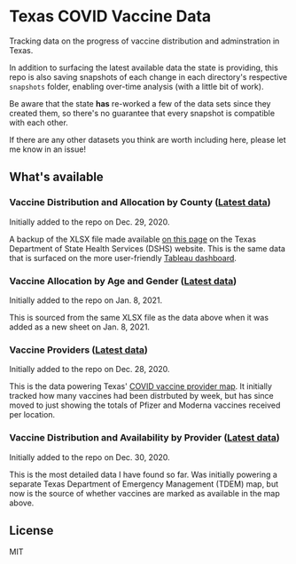 # Texas COVID Vaccine Data

Tracking data on the progress of vaccine distribution and adminstration in Texas.

In addition to surfacing the latest available data the state is providing, this repo is also saving snapshots of each change in each directory's respective `snapshots` folder, enabling over-time analysis (with a little bit of work).

Be aware that the state **has** re-worked a few of the data sets since they created them, so there's no guarantee that every snapshot is compatible with each other.

If there are any other datasets you think are worth including here, please let me know in an issue!

## What's available

### Vaccine Distribution and Allocation by County ([Latest data](distribution/latest.csv))

Initially added to the repo on Dec. 29, 2020.

A backup of the XLSX file made available [on this page](https://www.dshs.texas.gov/immunize/covid19/COVID-19-Vaccine-Data-by-County.xls) on the Texas Department of State Health Services (DSHS) website. This is the same data that is surfaced on the more user-friendly [Tableau dashboard](https://tabexternal.dshs.texas.gov/t/THD/views/COVID-19VaccineinTexasDashboard/Summary).


### Vaccine Allocation by Age and Gender ([Latest data](ages/latest.csv))

Initially added to the repo on Jan. 8, 2021.

This is sourced from the same XLSX file as the data above when it was added as a new sheet on Jan. 8, 2021.

### Vaccine Providers ([Latest data](providers/latest.csv))

Initially added to the repo on Dec. 28, 2020.

This is the data powering Texas' [COVID vaccine provider map](https://tdem.maps.arcgis.com/apps/webappviewer/index.html?id=3700a84845c5470cb0dc3ddace5c376b). It initially tracked how many vaccines had been distrbuted by week, but has since moved to just showing the totals of Pfizer and Moderna vaccines received per location.

### Vaccine Distribution and Availability by Provider ([Latest data](availability/latest.csv))

Initially added to the repo on Dec. 30, 2020.

This is the most detailed data I have found so far. Was initially powering a separate Texas Department of Emergency Management (TDEM) map, but now is the source of whether vaccines are marked as available in the map above.

## License

MIT
